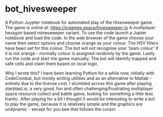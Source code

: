 # bot_hivesweeper
A Python Juypter notebook for automated play of the Hivesweeper game.
The game is online at: https://iogames.space/hivesweeper-io A multiplayer hexagon based minesweeper variant.
To use the code launch a Jupter notebook and load the code.
In the web browser of the game choose your name then select options and choose orange as your colour.  The HSV filters have been set for this colour.  The bot will not recognise your 'team colour' if it is not orange - normally colour is assigned randomly by the game.
Lastly run the code and start the game manually.  The bot will identify trapped and safe cells and claim them based on local logic.

Why I wrote this?
I have been learning Python for a while now, initially with CodeCombat, but mostly writing utilities and as an alternative to Matlab - entirely due to the license cost.
I stumbled across this game after playing starblast.io, a very good, fun and often challenging/frustrating multiplayer space resource collect and battle game, looking for something a little less frantic.  After playing for a bit I thought it would be interesting to write a bot to play the game, because it is relatively simple and the graphics are undynamic - except for you bee that follows the cursor. 
